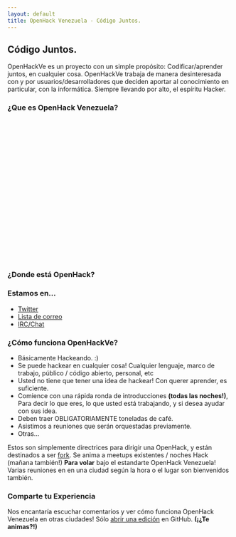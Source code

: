 ```yaml
---
layout: default
title: OpenHack Venezuela - Código Juntos.
---
```


## Código Juntos.

OpenHackVe es un proyecto con un simple propósito: Codificar/aprender juntos, en cualquier cosa. OpenHackVe trabaja de manera desinteresada con y por usuarios/desarrolladores que deciden aportar al conocimiento en particular, con la informática. Siempre llevando por alto, el espíritu Hacker.

### ¿Que es OpenHack Venezuela?

<div class="video-container">
  <object width="560" height="315"><param name="movie" value="http://www.youtube.com/v/bQgbSXBjpz0?version=3&amp;hl=en_US&amp;vq=large"></param><param name="allowFullScreen" value="true"></param><param name="allowscriptaccess" value="always"></param><embed src="http://www.youtube.com/v/bQgbSXBjpz0?version=3&amp;hl=en_US&amp;vq=large" type="application/x-shockwave-flash" width="560" height="315" allowscriptaccess="always" allowfullscreen="true"></embed></object>
</div>

<h3 class="hidden-phone">¿Donde está OpenHack?</h3>
<div id="google_map" class="hidden-phone">
</div>

### Estamos en...

* [Twitter](https://twitter.com/OpenHackVe)
* [Lista de correo](https://groups.google.com/forum/?hl=es-419#!forum/vensec)
* [IRC/Chat](http://webchat.freenode.net?channels=%23OpenHackVe&uio=d4)

### ¿Cómo funciona OpenHackVe?

* Básicamente Hackeando. :)
* Se puede hackear en cualquier cosa! Cualquier lenguaje, marco de trabajo, público / código abierto, personal, etc
* Usted no tiene que tener una idea de hackear! Con querer aprender, es suficiente.
* Comience con una rápida ronda de introducciones **(todas las noches!)**, Para decir lo que eres, lo que usted está trabajando, y si desea ayudar con sus idea.
* Deben traer OBLIGATORIAMENTE toneladas de café.
* Asistimos a reuniones que serán orquestadas previamente.
* Otras...

Estos son simplemente directrices para dirigir una OpenHack, y están destinados a ser [fork](https://github.com/OpenHackVE/openhackve.github.com). Se anima a meetups existentes / noches Hack (mañana también!) **Para volar** bajo el estandarte OpenHack Venezuela! Varias reuniones en en una ciudad según la hora o el lugar son bienvenidos también.

### Comparte tu Experiencia

Nos encantaría escuchar comentarios y ver cómo funciona OpenHack Venezuela en otras ciudades! Sólo [abrir una edición](https://github.com/openhack/openhack.github.com/issues) en GitHub. **(¡¿Te animas?!)**



